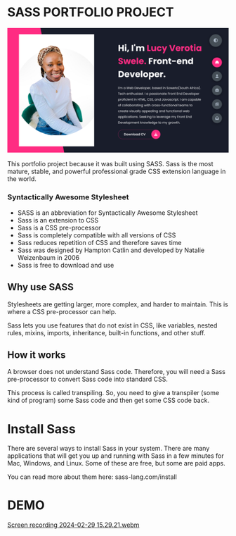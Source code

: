 
# SASS PORTFOLIO PROJECT 

![App Screenshot](https://github.com/KhaniLucy/Portfolio-Website/blob/main/Screenshot%202024-02-29%2015.09.41.png)

This portfolio project because it was built using SASS. Sass is the most mature, stable, and powerful professional grade CSS extension language in the world.

### Syntactically Awesome Stylesheet

- SASS is an abbreviation for Syntactically Awesome Stylesheet
- Sass is an extension to CSS
- Sass is a CSS pre-processor
- Sass is completely compatible with all versions of CSS
- Sass reduces repetition of CSS and therefore saves time
- Sass was designed by Hampton Catlin and developed by Natalie Weizenbaum in 2006
- Sass is free to download and use

## Why use SASS
Stylesheets are getting larger, more complex, and harder to maintain. This is where a CSS pre-processor can help.

Sass lets you use features that do not exist in CSS, like variables, nested rules, mixins, imports, inheritance, built-in functions, and other stuff.

## How it works 
A browser does not understand Sass code. Therefore, you will need a Sass pre-processor to convert Sass code into standard CSS.

This process is called transpiling. So, you need to give a transpiler (some kind of program) some Sass code and then get some CSS code back.

# Install Sass
There are several ways to install Sass in your system. There are many applications that will get you up and running with Sass in a few minutes for Mac, Windows, and Linux. Some of these are free, but some are paid apps.

You can read more about them here: sass-lang.com/install


 # DEMO
[Screen recording 2024-02-29 15.29.21.webm](https://github.com/KhaniLucy/Portfolio-Website/assets/132388392/be408e2f-0c3f-4587-ae23-4bcc01229afd)
